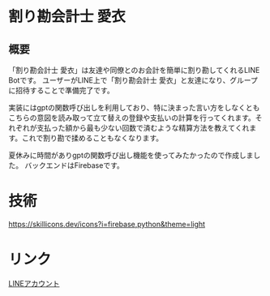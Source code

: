 # 割り勘会計士 愛衣

## 概要
「割り勘会計士 愛衣」は友達や同僚とのお会計を簡単に割り勘してくれるLINE Botです。
ユーザーがLINE上で「割り勘会計士 愛衣」と友達になり、グループに招待することで準備完了です。

実装にはgptの関数呼び出しを利用しており、特に決まった言い方をしなくともこちらの意図を読み取って立て替えの登録や支払いの計算を行ってくれます。それぞれが支払った額から最も少ない回数で済むような精算方法を教えてくれます。これで割り勘で揉めることもなくなります。

夏休みに時間がありgptの関数呼び出し機能を使ってみたかったので作成しました。
バックエンドはFirebaseです。

# 技術
https://skillicons.dev/icons?i=firebase,python&theme=light

# リンク
[LINEアカウント](https://liff.line.me/1645278921-kWRPP32q/?accountId=671hezvm)
